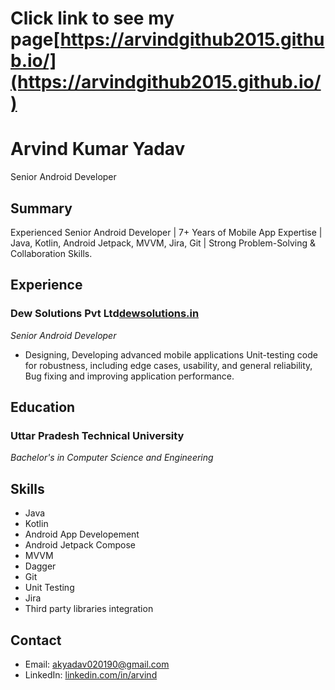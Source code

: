 # Click link to see my page[https://arvindgithub2015.github.io/](https://arvindgithub2015.github.io/)

# Arvind Kumar Yadav
Senior Android Developer

## Summary
Experienced Senior Android Developer | 7+ Years of Mobile App Expertise | Java, Kotlin, Android Jetpack, MVVM, Jira, Git | Strong Problem-Solving & Collaboration Skills.

## Experience
### Dew Solutions Pvt Ltd[dewsolutions.in](https://www.dewsolutions.in/)
*Senior Android Developer*
- Designing, Developing advanced mobile applications Unit-testing code for robustness, including edge cases, usability, and general reliability, Bug fixing and improving application performance.

## Education
### Uttar Pradesh Technical University
*Bachelor's in Computer Science and Engineering*


## Skills
- Java
- Kotlin
- Android App Developement
- Android Jetpack Compose
- MVVM
- Dagger
- Git
- Unit Testing
- Jira
- Third party libraries integration


## Contact
- Email: akyadav020190@gmail.com
- LinkedIn: [linkedin.com/in/arvind](https://www.linkedin.com/in/arvind-yadav-0a50b341/)
